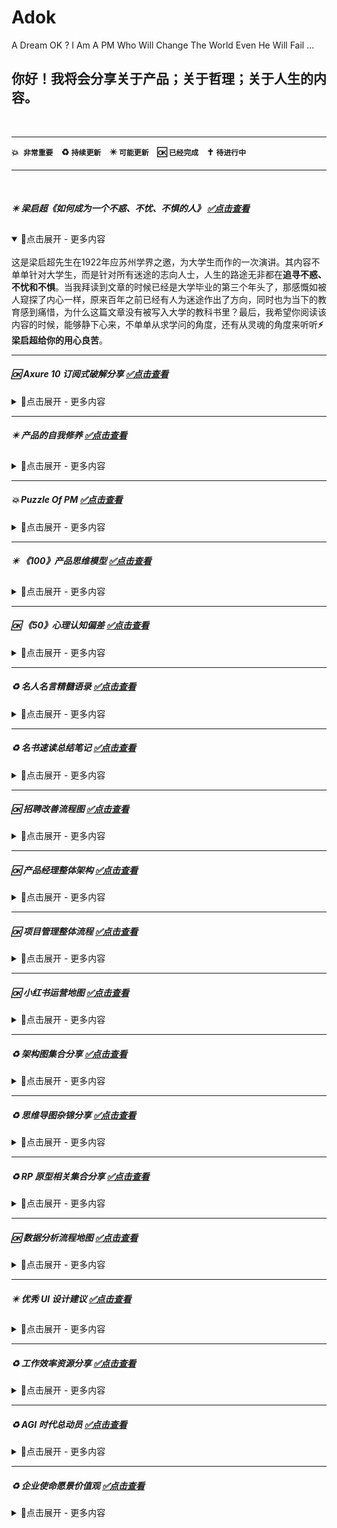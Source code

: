# Adok
A Dream OK ? I Am A PM Who Will Change The World Even He Will Fail ...

## 你好！我将会分享关于产品；关于哲理；关于人生的内容。

<br>

---

**💥``` 非常重要``` &nbsp;&nbsp; ♻️ ```持续更新``` &nbsp;&nbsp; ✴️ ```可能更新``` &nbsp;&nbsp; 🆗 ```已经完成``` &nbsp;&nbsp; ✝️ ```待进行中```**

---
<br>

##### ✴️ 梁启超《如何成为一个不惑、不忧、不惧的人》  [✅点击查看](https://github.com/PM-Geeker-ORG/Adok/tree/main/%E6%A2%81%E5%90%AF%E8%B6%85%E3%80%8A%E5%A6%82%E4%BD%95%E6%88%90%E4%B8%BA%E4%B8%80%E4%B8%AA%E4%B8%8D%E6%83%91%E3%80%81%E4%B8%8D%E5%BF%A7%E3%80%81%E4%B8%8D%E6%83%A7%E7%9A%84%E4%BA%BA%E3%80%8B)
<details open="True">
<summary>🔅点击展开 - 更多内容</summary>
<br>
这是梁启超先生在1922年应苏州学界之邀，为大学生而作的一次演讲。其内容不单单针对大学生，而是针对所有迷途的志向人士，人生的路途无非都在<strong>追寻不惑、不忧和不惧</strong>。当我拜读到文章的时候已经是大学毕业的第三个年头了，那感慨如被人窥探了内心一样，原来百年之前已经有人为迷途作出了方向，同时也为当下的教育感到痛惜，为什么这篇文章没有被写入大学的教科书里？最后，我希望你阅读该内容的时候，能够静下心来，不单单从求学问的角度，还有从灵魂的角度来听听<strong>⚡梁启超给你的用心良苦</strong>。
</details>

---
##### 🆗 Axure 10 订阅式破解分享  [✅点击查看](https://github.com/PM-Geeker-ORG/Adok/tree/main/Axure%2010%20%E8%AE%A2%E9%98%85%E5%BC%8F%E7%A0%B4%E8%A7%A3)
<details>
<summary>🔅点击展开 - 更多内容</summary> 
<br>
我是一位十分喜欢Axure的产品经理，因为其<strong>强大的高保真能力</strong>，Axure 7/8/9 均使用过，我喜欢研究不同版本的差异，也发现了一些缺点，均存在一个让人不太喜欢的是陈旧的界面设计。自从Axure 10 Beta出来之后，我便立即继续尝新，竟然发现了其的魅力在提升，还有明显提升的界面设计。正式版出来后，发现Axure改为了订阅式，需要绑定账号并验证该账号的授权情况，于是我在试用的一个月内不断探索破解的方法，最后我竟然找到了，并实测没有任何问题。自己发现了破解方法之后，我并不打算分享出来，因为破解是一个“不光彩”的事情。直到一年多之后，发现网络上有人分享了该方法，于是我也迫不及待地想分享一下，因为Axure 10实在太好用并一直在更新，希望所有产品们都能用上更好用版本。由于Axure版本存在只向下兼容而不向上兼容，所以，即使我之前使用了Axure 10版本，由于大部分人均在使用旧版本（几乎都是Axure 9版本），所以我在协同时还是没用上Axure 10版本，给我的感慨是为了求全我舍去了更好的效率工具。真心希望作为产品人的我们可以用上Axure 10版本，让产品的工作效率更加效率。我相信Axure后续的迭代中会修正这个破解的漏洞，但是那时候大家都已经用上了Axure 10<strong>（请支持正版 - 如侵权请联系删除）</strong>
</details>

---
##### ✴️ 产品的自我修养  [✅点击查看](https://github.com/PM-Geeker-ORG/Adok/tree/main/%E4%BA%A7%E5%93%81%E7%9A%84%E8%87%AA%E6%88%91%E4%BF%AE%E5%85%BB)
<details>
<summary>🔅点击展开 - 更多内容</summary> 
<br>
这里的自我修养是一种幽默的写法，而这里将会分享作为一个产品经理会知道的一些知识点和需要知道的一些知识点，当然这里是并不完美但是已经努力去完整的内容。内容来源于我在学习产品经理的乐趣时整理的<strong>笔记</strong>，大概也是产品经理应该具备的职业修养，这些笔记会分模块内容阐述，希望这些内容能带给人一种轻松而不负时光的驿站恬静，作为回眸亦可，作为交流亦可。我会尽量将之前的笔记补充完整，将内容写得好一些再好一些，以便这里可以成为<strong>⚡产品经理廉价的指南针</strong>，能够在迷途时稍微给个提醒而已。
</details>

---
##### 💥 Puzzle Of PM  [✅点击查看](https://github.com/PM-Geeker-ORG/Adok/tree/main/Puzzle%20Of%20PM)
<details>
<summary>🔅点击展开 - 更多内容</summary> 
<br>
"Puzzle Of PM" 我称其为“<strong>产品之谜</strong>”，这将是我成为产品人并磨砺几年之后最重要的转折。自从开始选择产品的道路，就没有打算过停下来，很多时候我会发现是它选择了我，因为它的初心是改变世界，而我正在途中。这篇文章可能会使用到一些比较疯狂的语言，疯狂到疯狂自身也无法相信。这个谜的话题本来只想简单地阐述一个迷惑，困惑于“这个”产品人并不是“那个”产品人，但是后来迷惑在一个讨论的夜晚解开了，同时也渐渐开始接触哲学（人的学习过程或者说认知过程达到一定高度时必须面临的领域），于是希望借助产品之谜拓展到一个共性之谜，最后顺带着分享我的内心世界：<strong>未来应该是怎样的世界</strong>？
</details>

---
##### ✴️ 《100》产品思维模型  [✅点击查看](https://github.com/PM-Geeker-ORG/Adok/tree/main/%E3%80%8A100%E3%80%8B%E4%BA%A7%E5%93%81%E6%80%9D%E7%BB%B4%E6%A8%A1%E5%9E%8B)
<details>
<summary>🔅点击展开 - 更多内容</summary> 
<br>
有一种思维叫做产品思维：<strong>用户 - 场景 - 流程</strong>。这个是比较抽象而且比较精致的总结，但是产品是一个多方面发展的范畴，思维方式也应该是多方面的思维集合。各行各业的思维模型千姿百态，同时有些只是一个概念或者一个道理，无法形成一个模型的架势，所以我收集整理了认为适合产品人的思维模型 - 这就是100产品思维模型的初心。100产品思维模型是一种像心态的东西，每个人整理都应该会有不一样，只能尽可能地<strong>符合产品人之需</strong>。模型会以卡片的形式展示，先介绍模型的意思，再列出模型的核心，最后追加一下模型的备注。卡片式是一种精简的模式，阅读每个模型时都需要带上你的想象力，让每个模型在你的日常例子或幻想的例子中活学活用。由于有些模型具有英文缩写，但有些却没有或者不清楚，此时使用下划线作为不确定性区分。
</details>

---
##### 🆗 《50》心理认知偏差  [✅点击查看](https://github.com/PM-Geeker-ORG/Adok/tree/main/%E3%80%8A50%E3%80%8B%E5%BF%83%E7%90%86%E8%AE%A4%E7%9F%A5%E5%81%8F%E5%B7%AE)
<details>
<summary>🔅点击展开 - 更多内容</summary> 
<br>
心理认知偏差就是认知不足，了解我们的心理认知偏差是一件十分有趣的事情，因为我们平时习已为常的心理想法，都会不知不觉带着偏差，而<strong>当局者谜的我们却理直气壮地忽略</strong>。同时认知偏差是我们无法消除的东西，首先是其无穷无尽，其次是其无法量化大小，最后是我们存在认知的局限。这里的50个认知偏差是比较常见的认知偏差，同时也是全球比较流行的认知偏差总结，它们经常会出现在我们身边，了解到这些认知偏差的存在十分重要，因为我们可以稍微地避免它们。这些偏差将以卡片的形式展示，先介绍其名称，再解释其意思，最后简单地举一个相关的例子。相信你沉浸在这些认知偏差的过程中会十分惊叹，并有趣地<strong>提升自己的认知</strong>。
</details>

---
##### ♻️ 名人名言精髓语录  [✅点击查看](https://github.com/PM-Geeker-ORG/Adok/tree/main/%E5%90%8D%E4%BA%BA%E5%90%8D%E8%A8%80%E7%B2%BE%E9%AB%93%E8%AF%AD%E5%BD%95)
<details>
<summary>🔅点击展开 - 更多内容</summary> 
<br>
我喜欢总结一些生活的道理，也喜欢吸收一些励志的语录，自从认识到<strong>道理是最真挚的糖果</strong>后，心灵就不再苦涩，每个前人的智慧都是大智慧的一部分，回眸过去的种种智慧都如同一次次愉快的心灵慰问，那些不曾交谈的时光，现在也依旧能侧耳倾听。我们所遇到绝大多数的人生疑惑，前人几乎都遇到了，并能从中突破的前人便成为了巨人，现在我们无法重走一遍前人走过的路，但是可以品味前人留下的精髓，大部分是书籍里面的珠玑，而我认为如果要了解前人浓缩的智慧，更亲切的还是前人的名言语录，沉浸在精髓的语言中，很多人生的答案都能找到。得到了来自前人的支持和鼓舞，我们再重新面对我们的生活时，已经不再感到陌生，像是记忆中的历程，主角却换成了我们自己。最后，如果生活中腾出了<strong>闲暇或迷茫</strong>的时光，这些名人名言将十分适合<strong>陪你度过一段至暗时刻</strong>。
</details>

---
##### ♻️ 名书速读总结笔记  [✅点击查看](https://github.com/PM-Geeker-ORG/Adok/tree/main/%E5%90%8D%E4%B9%A6%E9%80%9F%E8%AF%BB%E6%80%BB%E7%BB%93%E7%AC%94%E8%AE%B0)
<details>
<summary>🔅点击展开 - 更多内容</summary> 
<br>
书籍对每个人来说都极其重要，甚至每个人的差异归根到底就是<strong>读书量的差异</strong>。每本书里面都是一个世界，有些是知识的世界，有些是精神的世界，其共同点是书中的内容都是时间的瑰宝，同时也是作者智慧的心血。书籍一直以来都是人类进步的阶梯，我们在踏步阶梯时我们也会站得更高，所以希望我们某天也能为这延申的阶梯<strong>奉献建设的力量</strong>。这里我将分享我感兴趣同时主要是关于励志、正能量、努力奋斗的书籍笔记，总结书本中的核心思想语句，在此期间我也开阔了我的认知世界，原来我们现在遇到的问题早已成为<strong>前人解决的答案</strong>。读书的人不在意书中自有的黄金屋，也不在意书中自有的颜如玉。
</details>

---
##### 🆗 招聘改善流程图  [✅点击查看](https://github.com/PM-Geeker-ORG/Adok/tree/main/%E6%8B%9B%E8%81%98%E6%94%B9%E5%96%84%E6%B5%81%E7%A8%8B%E5%9B%BE)
<details>
<summary>🔅点击展开 - 更多内容</summary> 
<br>
信息不对称性一直都是招聘中<strong>最难跨过的鸿沟</strong>，我也曾经讨论过相关的内容，当今时代面对招聘平台的不舒适流程，我在思索后提出一些改善的建议，并以<strong>完整的流程图</strong>大致表现出来。招聘只是公司与员工匹配的第一步，后续的共赢才是最重要的<strong>价值最大化</strong>，但是似乎当今时代的第一步常常令人摔倒。每个人都有自己的兴趣爱好领域，如果在工作态度上可以配合自己的兴趣，将能付诸自己的时间，在不经意间将成为该领域的专家，所以招聘不是找到相应工作技能与技能的人，而是应该汇聚共同目标的人，关注<strong>哪些工作需要哪些人的兴趣</strong>。招聘的改善应该从招聘者和求职者两个方面给予改善，这些改善的建议并不确定孰好孰坏，如果你也认为存在更好的招聘方式，不妨也构思一下更好的完整招聘流程。
</details>

---
##### 🆗 产品经理整体架构  [✅点击查看](https://github.com/PM-Geeker-ORG/Adok/tree/main/%E4%BA%A7%E5%93%81%E7%BB%8F%E7%90%86%E6%95%B4%E4%BD%93%E6%9E%B6%E6%9E%84)
<details>
<summary>🔅点击展开 - 更多内容</summary> 
<br>
不同的产品经理会有不同的日常工作，我称其为<strong>工作活动圈</strong>，有些产品人的工作活动圈比较大，所接触的工作范畴会比较广泛，这也有利于自身的多方面发展。当然，出于工作各种不可控因素使得不少产品人的工作活动圈比较小，这些产品人渐渐成为了工位上的产品经理，如果这样我们就要停下来反思，甚至需要一点转变的勇气，别怕，我们都是解决问题的产品经理。由于万物都可以成为产品，那么产品经理本身也可以作为一个产品来学习和运营，这其中也会有一定的架构模式，所以我希望分享一个产品经理整体架构的内容，以供产品们可以从多方面进行自我发展，最少可以作为一个小小的参考。往往好的架构会像<strong>健康的骨骼</strong>一样，助人迅速成长。
</details>

---
##### 🆗 项目管理整体流程  [✅点击查看](https://github.com/PM-Geeker-ORG/Adok/tree/main/%E9%A1%B9%E7%9B%AE%E7%AE%A1%E7%90%86%E6%95%B4%E4%BD%93%E6%B5%81%E7%A8%8B)
<details>
<summary>🔅点击展开 - 更多内容</summary> 
<br>
产品总是附属于一个个项目之中，项目对产品人来讲是一个十分熟悉不过的东西，所以这里将项目管理单独提炼出来作为一个模块，以此来观察项目中每一个流程节点的<strong>时空分布</strong>。一般流程图最主要的三大要素是<strong>人员、阶段和事件</strong>，所以项目管理的流程图也不例外，项目中涉及哪些人员？项目中有哪些阶段？在什么时候做什么事？这些都能够在流程图中体现出来。项目管理简单概况就是项目要有计划管理要有方法，从产品的角度看一个项目时我们需要注意唯一不变的是其始终是变化的，所以不需要困惑临时的阻碍，而要在项目中<strong>学会适应随时的断流</strong>。
</details>

---
##### 🆗 小红书运营地图  [✅点击查看](https://github.com/PM-Geeker-ORG/Adok/tree/main/%E5%B0%8F%E7%BA%A2%E4%B9%A6%E8%BF%90%E8%90%A5%E5%9C%B0%E5%9B%BE)
<details>
<summary>🔅点击展开 - 更多内容</summary> 
<br>
产品从0到1可以是团队内部的自我演化，但是产品从1到10000则需要产品运营和优化迭代，运营对产品来说是一个<strong>助力的燃料</strong>，可以协助好的产品奔赴月球，也可以协助差的产品昙花一现。当今运营的概念主要伴随着互联网潮流的发展而生，和产品的概念相互映衬，成为互联网的必需品。小红书的发展十分迅速，部分原因是其正好碰上市场的发展需要，结合电商攻略、社区分享和文图视播的大趋势，成为了一个独角兽。而在互联网不断趋向垄断的环境下，小红书自身可以说是一个突围的产品，所以在小红书中进行运营十分值得学习和参考，这也是本模块的核心缘故。运营是一种<strong>持续变化的动态手段</strong>，但不免会照射出相仿的影子。
</details>

---
##### ♻️ 架构图集合分享  [✅点击查看](https://github.com/PM-Geeker-ORG/Adok/tree/main/%E6%9E%B6%E6%9E%84%E5%9B%BE%E9%9B%86%E5%90%88%E5%88%86%E4%BA%AB)
<details>
<summary>🔅点击展开 - 更多内容</summary> 
<br>
只有你非常熟悉整个业务，你才能完整地绘制出一张结构化的架构图，这就是架构图最令人仰望的地方，它是<strong>顾全大局的产物</strong>，幸好它也存在共通性。<strong>架构图是产品经理比较难输出的文档</strong>，毕竟它是反映真实的业务，所以熟悉业务的程度会成为架构图的评分标准。架构图存在不同的类型和形式，一般在特定的情境中都能表达出最清晰的整体性，那是一种很难用语言来表达，却又可以全部反映在图表中的脉络。我一直对架构图怀有敬佩之心，特别是那种让人<strong>心领神会的架构美感</strong>，所以我喜欢学习各种绘制得生动而优美的架构图，同时也学习了它们自身的业务架构逻辑。当我们自由自在地绘制架构图的时候，也是我们在俯视整个业务架构的时候。
</details>

---
##### ♻️ 思维导图杂锦分享  [✅点击查看](https://github.com/PM-Geeker-ORG/Adok/tree/main/%E6%80%9D%E7%BB%B4%E5%AF%BC%E5%9B%BE%E6%9D%82%E9%94%A6%E5%88%86%E4%BA%AB)
<details>
<summary>🔅点击展开 - 更多内容</summary> 
<br>
思维能力可以是一种化繁为简的能力，思维导图就是<strong>将繁化简的具体产物</strong>，同时思维导图的方式很简单，就是上下级的拆解，只要我们不遗留每一个层级，整个思维链就呈现出来了。作为产品三大基础图之一的思维导图，对产品人日常有着举足轻重的价值，大多数时候思维导图的作用是产品人对外的输出，为了让团队其他成员更简单地了解到产品的结构，从而达到<strong>团队内部认知的一致性</strong>。我以杂锦的方式分享这些思维导图，所以涉及的内容比较广泛，我相信萝卜青菜都有各自的营养价值，思维的最大营养物就是我们的思考。
</details>

---
##### ♻️ RP 原型相关集合分享  [✅点击查看](https://github.com/PM-Geeker-ORG/Adok/tree/main/RP%20%E5%8E%9F%E5%9E%8B%E7%9B%B8%E5%85%B3%E6%B1%87%E6%80%BB)
<details>
<summary>🔅点击展开 - 更多内容</summary> 
<br>
作为产品经理，最最最基础的本领就是画RP原型图，如果可以输出高保真原型图，更是原型的佼佼者，毕竟在开发之前已经可以<strong>提前演示</strong>。原型工具我还是推荐使用Axure，确实是<strong>最强大的久经沙场的老将</strong>，只要我们花多点心思熟练使用Axure便会成为高保真原型制作者。所以，原型图必须要高保真，在绘画原型图期间你就会将所有页面布局和功能细节的闭环考虑周全，因为高保真需要你考虑所有的情况以致于不会遗失Case，这会不会太浪费时间了？是的，但是这些时间会在你项目后续中<strong>超额地节省</strong>回来。原型工具是产品的老朋友之一，在原型途中产品的脑海思维自由奔放和汇聚，正是<strong>化想象为现实</strong>的时间反应。
</details>

---
##### 🆗 数据分析流程地图  [✅点击查看](https://github.com/PM-Geeker-ORG/Adok/tree/main/%E6%95%B0%E6%8D%AE%E5%88%86%E6%9E%90%E6%B5%81%E7%A8%8B%E5%9C%B0%E5%9B%BE)
<details>
<summary>🔅点击展开 - 更多内容</summary> 
<br>
数据分析是一个重要的领域，不同的行业性质需要分析的数据各异，但是数据分析的流程却是<strong>相通</strong>的，最后都是为一些特定的问题建立特定的模型，让我们<strong>目睹现在的产品状况</strong>和<strong>指导未来的产品方向</strong>。首先，数据分析是为了产品优化而不是为了工作汇报，那些只因工作汇报需要而粗略得到一个简单的某某率，它是对数据分析的贬损。数据分析从学术上来说是严谨的科学实验，从产品上来说则是重新认识产品的<strong>解剖手术</strong>，所以其流程必须注重合理的规范化。但是切勿本末倒置，数据分析只是产品的营养补品，而流程是营养补品的服用方式，重点是你需要发现一个<strong>缺失营养的产品问题</strong>。
</details>

---
##### ✴️ 优秀 UI 设计建议  [✅点击查看](https://github.com/PM-Geeker-ORG/Adok/tree/main/%E4%BC%98%E7%A7%80%20UI%20%E8%AE%BE%E8%AE%A1%E5%BB%BA%E8%AE%AE)
<details>
<summary>🔅点击展开 - 更多内容</summary> 
<br>
懂UI的产品才是好产品。乔布斯对产品的定义是：<strong>科技+艺术</strong>，所以Iphone在这两处的中间诞生了。好的UI设计不单单是对用户使用的吸引，更是对产品形态的琢磨，还有对美学的追求和创新，这是一个天性，眼睛会对美好的设计感到温馨和舒适，然后<strong>爱上此刻此情此景</strong>。人们很早就发现了美的艺术，并陶醉地转化为学问，这些悠远绵长的美学有助于我们以此为基础创造出更多<strong>独特的美</strong>。作为产品经理应该具备发现美的眼睛，审美是一种主观的评价，也是客观的实况，打造我们的产品美态时可以多碰撞一些学问上的建议，优秀的UI设计都是极简主义，我们的设计应该<strong>先做加法后再做减法</strong>，也许不经意为世界擦出美的火花。
</details>

---
##### ♻️ 工作效率资源分享  [✅点击查看](https://github.com/PM-Geeker-ORG/Adok/tree/main/%E5%B7%A5%E4%BD%9C%E6%95%88%E7%8E%87%E8%B5%84%E6%BA%90%E5%88%86%E4%BA%AB)
<details>
<summary>🔅点击展开 - 更多内容</summary> 
<br>
工作需要效率，效率除了生巧的熟练度之余，还能通过外部的效率工具给予提升，特别是AI崛起的新时代，这时候甚至需要我们改变自己的<strong>办公范式</strong>。时间就是生命，可是我们并不一定能紧紧抓住每一刻的生命，如果陷入效率的糟糕循环里面，只好无奈任凭生命递减，这些低效率的人生会十分痛苦，宁愿<strong>花时间提高效率</strong>也不能适应痛苦的低效率。我们的职业或事业均需要我们为其进行工作，工作的工具并非只限制于硬件或软件的工具，还包括与人打交道的人脉工具，这一切的工具都应该为我们带来效率的提高，腾挪宝贵的时间让我们<strong>做回创造者</strong>。
</details>

---
##### ♻️ AGI 时代总动员  [✅点击查看](https://github.com/PM-Geeker-ORG/Adok/tree/main/AGI%20%E6%97%B6%E4%BB%A3%E6%80%BB%E5%8A%A8%E5%91%98)
<details>
<summary>🔅点击展开 - 更多内容</summary> 
<br>
COVID-19的时代之前与之后，是一个重要的世界观切换篇章，推动AI前进的静默者们依然在暗地里忙碌，那时的AI世界并未产生莫大的暗涌。而随着<strong>ChatGPT浪潮</strong>的到来，阳光下的这股涌浪大家都亲眼目睹，恍惚间世界大多数人像觉醒了一样，AGI居然成为一个敢想象的思维范式了。理想化的AI时代真的会成为现实吗？时间会给出最终的答复。疯狂的我们<strong>追逐着AGI时代信仰</strong>，我们的未来将会焕然一新，而我们都是<strong>时代的见证者</strong>。跨越时代的变革者，坐享其成并未能获得乐趣，化身推动者才能感受到其中的成就感，所以做一位AGI时代总动员吧，其中不乏我的蹒跚。未来一直都在变得更美好，因为历史它告诉了我们，将来的历史也会告诉我们：<strong>人工智能只是宇宙飞船，人类才是目的地</strong>。
</details>

---
##### ♻️ 企业使命愿景价值观  [✅点击查看](https://github.com/PM-Geeker-ORG/Adok/tree/main/%E4%BC%81%E4%B8%9A%E4%BD%BF%E5%91%BD%E6%84%BF%E6%99%AF%E4%BB%B7%E5%80%BC%E8%A7%82)
<details>
<summary>🔅点击展开 - 更多内容</summary> 
<br>
企业这两个字是一种敬意，因为企业是使命、愿景和价值观的集合体。希望从不同企业文化中体验和验证一家企业的内涵。待续中...
</details>
